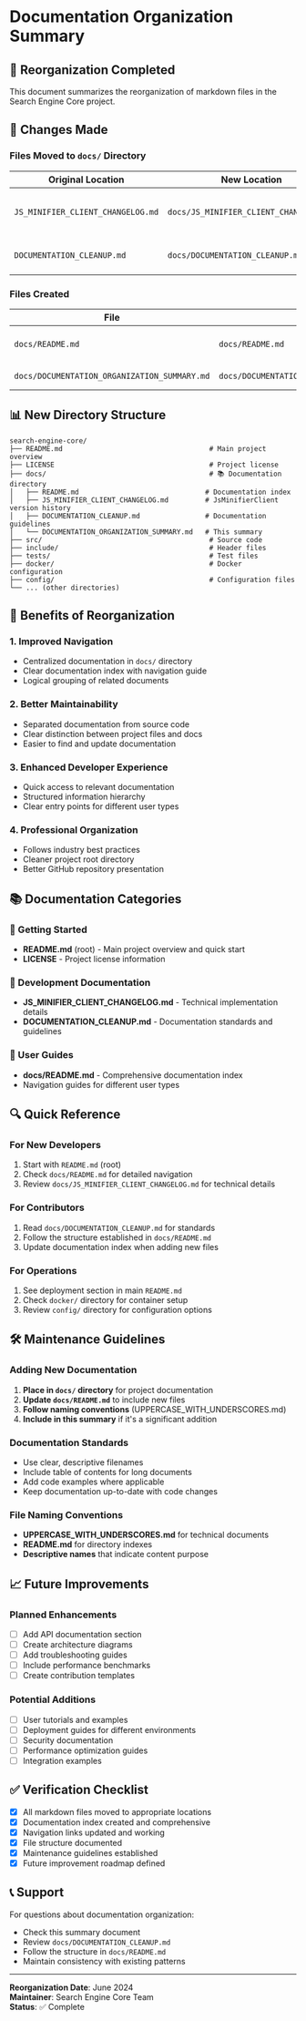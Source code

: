 # Documentation Organization Summary

## 📁 Reorganization Completed

This document summarizes the reorganization of markdown files in the Search Engine Core project.

## 🔄 Changes Made

### Files Moved to `docs/` Directory

| Original Location                 | New Location                           | Purpose                                              |
| --------------------------------- | -------------------------------------- | ---------------------------------------------------- |
| `JS_MINIFIER_CLIENT_CHANGELOG.md` | `docs/JS_MINIFIER_CLIENT_CHANGELOG.md` | Detailed changelog for JsMinifierClient improvements |
| `DOCUMENTATION_CLEANUP.md`        | `docs/DOCUMENTATION_CLEANUP.md`        | Documentation organization guidelines                |

### Files Created

| File                                         | Location                                     | Purpose                           |
| -------------------------------------------- | -------------------------------------------- | --------------------------------- |
| `docs/README.md`                             | `docs/README.md`                             | Comprehensive documentation index |
| `docs/DOCUMENTATION_ORGANIZATION_SUMMARY.md` | `docs/DOCUMENTATION_ORGANIZATION_SUMMARY.md` | This summary document             |

## 📊 New Directory Structure

```
search-engine-core/
├── README.md                                    # Main project overview
├── LICENSE                                      # Project license
├── docs/                                        # 📚 Documentation directory
│   ├── README.md                               # Documentation index
│   ├── JS_MINIFIER_CLIENT_CHANGELOG.md         # JsMinifierClient version history
│   ├── DOCUMENTATION_CLEANUP.md                # Documentation guidelines
│   └── DOCUMENTATION_ORGANIZATION_SUMMARY.md   # This summary
├── src/                                         # Source code
├── include/                                     # Header files
├── tests/                                       # Test files
├── docker/                                      # Docker configuration
├── config/                                      # Configuration files
└── ... (other directories)
```

## 🎯 Benefits of Reorganization

### 1. **Improved Navigation**

- Centralized documentation in `docs/` directory
- Clear documentation index with navigation guide
- Logical grouping of related documents

### 2. **Better Maintainability**

- Separated documentation from source code
- Clear distinction between project files and docs
- Easier to find and update documentation

### 3. **Enhanced Developer Experience**

- Quick access to relevant documentation
- Structured information hierarchy
- Clear entry points for different user types

### 4. **Professional Organization**

- Follows industry best practices
- Cleaner project root directory
- Better GitHub repository presentation

## 📚 Documentation Categories

### 🚀 Getting Started

- **README.md** (root) - Main project overview and quick start
- **LICENSE** - Project license information

### 🔧 Development Documentation

- **JS_MINIFIER_CLIENT_CHANGELOG.md** - Technical implementation details
- **DOCUMENTATION_CLEANUP.md** - Documentation standards and guidelines

### 📖 User Guides

- **docs/README.md** - Comprehensive documentation index
- Navigation guides for different user types

## 🔍 Quick Reference

### For New Developers

1. Start with `README.md` (root)
2. Check `docs/README.md` for detailed navigation
3. Review `docs/JS_MINIFIER_CLIENT_CHANGELOG.md` for technical details

### For Contributors

1. Read `docs/DOCUMENTATION_CLEANUP.md` for standards
2. Follow the structure established in `docs/README.md`
3. Update documentation index when adding new files

### For Operations

1. See deployment section in main `README.md`
2. Check `docker/` directory for container setup
3. Review `config/` directory for configuration options

## 🛠️ Maintenance Guidelines

### Adding New Documentation

1. **Place in `docs/` directory** for project documentation
2. **Update `docs/README.md`** to include new files
3. **Follow naming conventions** (UPPERCASE_WITH_UNDERSCORES.md)
4. **Include in this summary** if it's a significant addition

### Documentation Standards

- Use clear, descriptive filenames
- Include table of contents for long documents
- Add code examples where applicable
- Keep documentation up-to-date with code changes

### File Naming Conventions

- **UPPERCASE_WITH_UNDERSCORES.md** for technical documents
- **README.md** for directory indexes
- **Descriptive names** that indicate content purpose

## 📈 Future Improvements

### Planned Enhancements

- [ ] Add API documentation section
- [ ] Create architecture diagrams
- [ ] Add troubleshooting guides
- [ ] Include performance benchmarks
- [ ] Create contribution templates

### Potential Additions

- [ ] User tutorials and examples
- [ ] Deployment guides for different environments
- [ ] Security documentation
- [ ] Performance optimization guides
- [ ] Integration examples

## ✅ Verification Checklist

- [x] All markdown files moved to appropriate locations
- [x] Documentation index created and comprehensive
- [x] Navigation links updated and working
- [x] File structure documented
- [x] Maintenance guidelines established
- [x] Future improvement roadmap defined

## 📞 Support

For questions about documentation organization:

- Check this summary document
- Review `docs/DOCUMENTATION_CLEANUP.md`
- Follow the structure in `docs/README.md`
- Maintain consistency with existing patterns

---

**Reorganization Date**: June 2024  
**Maintainer**: Search Engine Core Team  
**Status**: ✅ Complete
